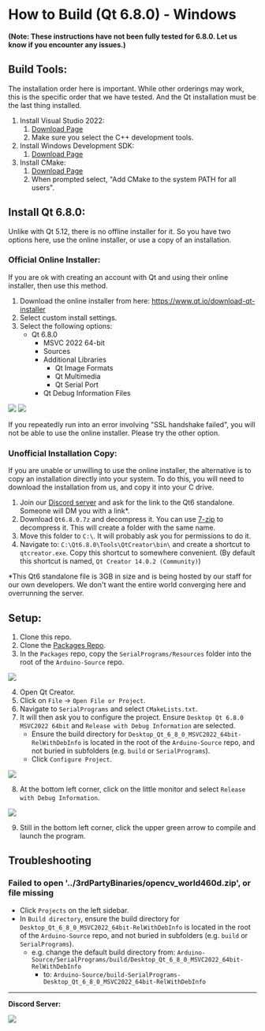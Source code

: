 # How to Build (Qt 6.8.0) - Windows

**(Note: These instructions have not been fully tested for 6.8.0. Let us know if you encounter any issues.)**

## Build Tools:

The installation order here is important. While other orderings may work, this is the specific order that we have tested. And the Qt installation must be the last thing installed.

1. Install Visual Studio 2022:
    1. [Download Page](https://docs.microsoft.com/en-us/visualstudio/releases/2022/release-notes)
    2. Make sure you select the C++ development tools.
2. Install Windows Development SDK:
    1. [Download Page](https://developer.microsoft.com/en-us/windows/downloads/windows-sdk/)
3. Install CMake:
    1. [Download Page](https://cmake.org/download/)
    2. When prompted select, "Add CMake to the system PATH for all users".

## Install Qt 6.8.0:

Unlike with Qt 5.12, there is no offline installer for it. So you have two options here, use the online installer, or use a copy of an installation.

### Official Online Installer:

If you are ok with creating an account with Qt and using their online installer, then use this method.

1. Download the online installer from here: https://www.qt.io/download-qt-installer
2. Select custom install settings.
3. Select the following options: 
    - Qt 6.8.0
        - MSVC 2022 64-bit
        - Sources
        - Additional Libraries
            - Qt Image Formats
            - Qt Multimedia
            - Qt Serial Port
        - Qt Debug Information Files   

![](Images/Windows-Install-Qt6.7.3-Custom.png)
![](Images/Windows-Install-Qt6.8.0-Components.png)

If you repeatedly run into an error involving "SSL handshake failed", you will not be able to use the online installer. Please try the other option.

### Unofficial Installation Copy:

If you are unable or unwilling to use the online installer, the alternative is to copy an installation directly into your system. To do this, you will need to download the installation from us, and copy it into your C drive.

1. Join our [Discord server](https://discord.gg/cQ4gWxN) and ask for the link to the Qt6 standalone. Someone will DM you with a link*.
2. Download `Qt6.8.0.7z` and decompress it. You can use [7-zip](https://www.7-zip.org/) to decompress it. This will create a folder with the same name.
3. Move this folder to `C:\`. It will probably ask you for permissions to do it.
4. Navigate to: `C:\Qt6.8.0\Tools\QtCreator\bin\` and create a shortcut to `qtcreator.exe`. Copy this shortcut to somewhere convenient. (By default this shortcut is named, `Qt Creator 14.0.2 (Community)`)

*This Qt6 standalone file is 3GB in size and is being hosted by our staff for our own developers. We don't want the entire world converging here and overrunning the server.

## Setup:

1. Clone this repo.
2. Clone the [Packages Repo](https://github.com/PokemonAutomation/Packages).
3. In the `Packages` repo, copy the `SerialPrograms/Resources` folder into the root of the `Arduino-Source` repo.

![](Images/Directory.png)

4. Open Qt Creator.
5. Click on `File` -> `Open File or Project`.
6. Navigate to `SerialPrograms` and select `CMakeLists.txt`.
7. It will then ask you to configure the project. Ensure `Desktop Qt 6.8.0 MSVC2022 64bit` and `Release with Debug Information` are selected.
    - Ensure the build directory for `Desktop_Qt_6_8_0_MSVC2022_64bit-RelWithDebInfo` is located in the root of the `Arduino-Source` repo, and not buried in subfolders (e.g. `build` or `SerialPrograms`).
    - Click `Configure Project`.

![](Images/Windows-configure-project-qt-creator-13.png)

8. At the bottom left corner, click on the little monitor and select `Release with Debug Information`.

![](Images/Windows-Configuration-Qt6.png)

9. Still in the bottom left corner, click the upper green arrow to compile and launch the program.

## Troubleshooting

### Failed to open '../3rdPartyBinaries/opencv_world460d.zip', or file missing

- Click `Projects` on the left sidebar.
- In `Build directory`, ensure the build directory for `Desktop_Qt_6_8_0_MSVC2022_64bit-RelWithDebInfo` is located in the root of the `Arduino-Source` repo, and not buried in subfolders (e.g. `build` or `SerialPrograms`).
  - e.g. change the default build directory from:  `Arduino-Source/SerialPrograms/build/Desktop_Qt_6_8_0_MSVC2022_64bit-RelWithDebInfo`
    - to: `Arduino-Source/build-SerialPrograms-Desktop_Qt_6_8_0_MSVC2022_64bit-RelWithDebInfo`


<hr>

**Discord Server:** 


[<img src="https://canary.discordapp.com/api/guilds/695809740428673034/widget.png?style=banner2">](https://discord.gg/cQ4gWxN)

